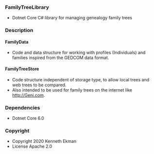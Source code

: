 ### FamilyTreeLibrary
- Dotnet Core C# library for managing genealogy family trees

### Description
#### FamilyData
- Code and data structure for working with profiles (Individuals) and families inspired from the GEDCOM data format.

#### FamilyTreeStore
- Code structure independent of storage type, to allow local trees and web trees to be compared.
- Also intended to be used for family trees on the internet like http://Geni.com. 

### Dependencies
- Dotnet Core 6.0

### Copyright
- Copyright 2020 Kenneth Ekman
- License Apache 2.0
